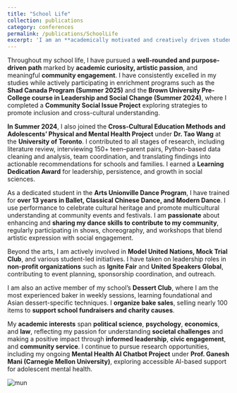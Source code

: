 ```yaml
---
title: "School Life"
collection: publications
category: conferences
permalink: /publications/SchoolLife
excerpt: 'I am an **academically motivated and creatively driven student** with a strong passion for **cultural expression, leadership, and community impact**. I have extensive experience in **dance performance**, **research projects** in **social science** and **AI**, school clubs such as **Model UN** and **Mock Trial**, and **innovation programs** like **Shad Canada**. I am committed to fostering inclusion, promoting cross-cultural understanding, and **contributing to meaningful community initiatives** through volunteering and creative engagement.<img src="https://www.tiffu.ca/images/mun.jpg">'
---
```

Throughout my school life, I have pursued a **well-rounded and purpose-driven path** marked by **academic curiosity, artistic passion**, and meaningful **community engagement**. I have consistently excelled in my studies while actively participating in enrichment programs such as the **Shad Canada Program (Summer 2025)** and the **Brown University Pre-College course in Leadership and Social Change (Summer 2024)**, where I completed a **Community Social Issue Project** exploring strategies to promote inclusion and cross-cultural understanding.

**In Summer 2024**, I also joined the **Cross-Cultural Education Methods and Adolescents’ Physical and Mental Health Project** under **Dr. Tao Wang** at the **University of Toronto**. I contributed to all stages of research, including literature review, interviewing 150+ teen–parent pairs, Python-based data cleaning and analysis, team coordination, and translating findings into actionable recommendations for schools and families. I earned a **Learning Dedication Award** for leadership, persistence, and growth in social sciences.

As a dedicated student in the **Arts Unionville Dance Program**, I have trained for **over 13 years in Ballet, Classical Chinese Dance, and Modern Dance**. I use performance to celebrate cultural heritage and promote multicultural understanding at community events and festivals. I am **passionate** about enhancing and **sharing my dance skills to contribute to my community**, regularly participating in shows, choreography, and workshops that blend artistic expression with social engagement.

Beyond the arts, I am actively involved in **Model United Nations, Mock Trial Club**, and various student-led initiatives. I have taken on leadership roles in **non-profit organizations** such as **Ignite Fair** and **United Speakers Global**, contributing to event planning, sponsorship coordination, and outreach.

I am also an active member of my school’s **Dessert Club**, where I am the most experienced baker in weekly sessions, learning foundational and Asian dessert-specific techniques. I **organize bake sales**, selling nearly 100 items to **support school fundraisers and charity causes**.

My **academic interests** span **political science**, **psychology**, **economics**, and **law**, reflecting my passion for understanding **societal challenges** and making a positive impact through **informed leadership**, **civic engagement**, and **community service**. I continue to pursue research opportunities, including my ongoing **Mental Health AI Chatbot Project** under **Prof. Ganesh Mani (Carnegie Mellon University)**, exploring accessible AI-based support for adolescent mental health.

![mun](https://www.tiffu.ca/images/mun.jpg)
